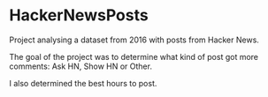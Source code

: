 # HackerNewsPosts
Project analysing a dataset from 2016 with posts from Hacker News.

The goal of the project was to determine what kind of post got more comments: Ask HN, Show HN or Other.

I also determined the best hours to post.
